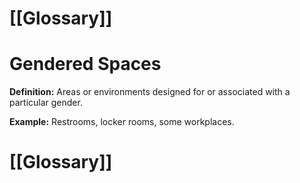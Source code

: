 # [[Glossary]]

# Gendered Spaces

**Definition:**  Areas or environments designed for or associated with a particular gender.

**Example:**  Restrooms, locker rooms, some workplaces.

# [[Glossary]]
